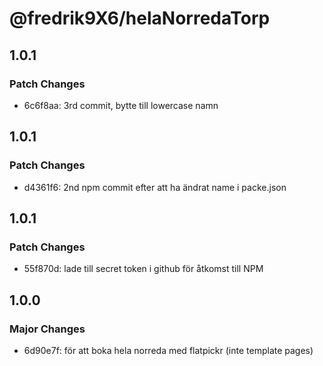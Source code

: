 # @fredrik9X6/helaNorredaTorp

## 1.0.1

### Patch Changes

- 6c6f8aa: 3rd commit, bytte till lowercase namn

## 1.0.1

### Patch Changes

- d4361f6: 2nd npm commit efter att ha ändrat name i packe.json

## 1.0.1

### Patch Changes

- 55f870d: lade till secret token i github för åtkomst till NPM

## 1.0.0

### Major Changes

- 6d90e7f: för att boka hela norreda med flatpickr (inte template pages)
